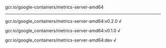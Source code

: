 gcr.io/google-containers/metrics-server-amd64 

----
gcr.io/google_containers/metrics-server-amd64:v0.2.0 √

gcr.io/google_containers/metrics-server-amd64:v0.1.0 √

gcr.io/google_containers/metrics-server-amd64:dev √

